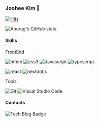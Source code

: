 ### Joohee Kim 👋 
[![Hits](https://hits.seeyoufarm.com/api/count/incr/badge.svg?url=https%3A%2F%2Fgithub.com%2Fjjuhee&count_bg=%23FFDAC7&title_bg=%23FFADAD&icon=github.svg&icon_color=%23FFFFFF&title=hits&edge_flat=false)](https://hits.seeyoufarm.com)


![Anurag's GitHub stats](https://github-readme-stats.vercel.app/api?username=jjuhee&show_icons=true&theme=radical)

#### Skills

FrontEnd

![html5](https://img.shields.io/badge/html5-E34F26.svg?&style=for-the-badge&logo=html5&logoColor=white)
![css3](https://img.shields.io/badge/css3-1572B6.svg?&style=for-the-badge&logo=css3&logoColor=white)
![Javascript](https://img.shields.io/badge/Javascript-F7DF1E.svg?&style=for-the-badge&logo=Javascript&logoColor=white)
![typescript](https://img.shields.io/badge/typescript-3178C6.svg?&style=for-the-badge&logo=typescript&logoColor=white)

![react](https://img.shields.io/badge/react-61DAFB.svg?&style=for-the-badge&logo=react&logoColor=white)
![nextdotjs](https://img.shields.io/badge/nextdotjs-000000.svg?&style=for-the-badge&logo=nextdotjs&logoColor=white)


Tools

![Git](https://img.shields.io/badge/Git-F05032.svg?&style=for-the-badge&logo=Git&logoColor=white)
![Visual Studio Code](https://img.shields.io/badge/Visual%20Studio%20Code-007ACC.svg?&style=for-the-badge&logo=Visual%20Studio%20Code&logoColor=white)

#### Contacts


![Tech Blog Badge](http://img.shields.io/badge/-Tech%20blog-black?style=flat-square&logo=tistory&link=https://developer.happymunzi.com/)



<!--
**jjuhee/jjuhee** is a ✨ _special_ ✨ repository because its `README.md` (this file) appears on your GitHub profile.

Here are some ideas to get you started:

- 🔭 I’m currently working on ...
- 🌱 I’m currently learning ...
- 👯 I’m looking to collaborate on ...
- 🤔 I’m looking for help with ...
- 💬 Ask me about ...
- 📫 How to reach me: ...
- 😄 Pronouns: ...
- ⚡ Fun fact: ...
-->
